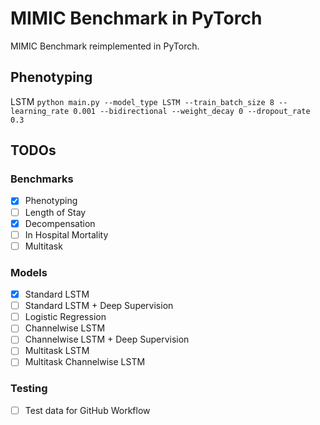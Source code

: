 # MIMIC Benchmark in PyTorch

MIMIC Benchmark reimplemented in PyTorch. 

## Phenotyping 

LSTM
`python main.py --model_type LSTM --train_batch_size 8 --learning_rate 0.001 --bidirectional --weight_decay 0 --dropout_rate 0.3`


## TODOs

### Benchmarks

- [x] Phenotyping
- [ ] Length of Stay
- [x] Decompensation
- [ ] In Hospital Mortality
- [ ] Multitask

### Models
- [x] Standard LSTM
- [ ] Standard LSTM + Deep Supervision
- [ ] Logistic Regression
- [ ] Channelwise LSTM
- [ ] Channelwise LSTM + Deep Supervision
- [ ] Multitask LSTM
- [ ] Multitask Channelwise LSTM

### Testing

- [ ] Test data for GitHub Workflow